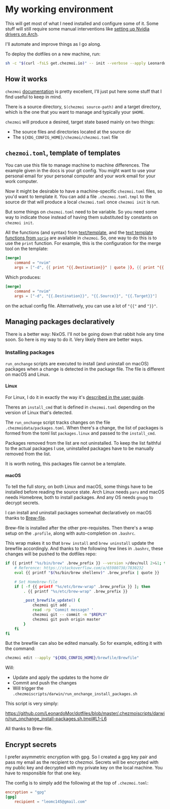 # My working environment

This will get most of what I need installed and configure some of it. Some stuff
will still require some manual interventions like
[setting up Nvidia drivers on Arch](https://github.com/korvahannu/arch-nvidia-drivers-installation-guide).

I'll automate and improve things as I go along.

To deploy the dotfiles on a new machine, run:

```sh
sh -c "$(curl -fsLS get.chezmoi.io)" -- init --verbose --apply LeonardoMor
```

## How it works

`chezmoi` [documentation](https://www.chezmoi.io/user-guide/) is pretty
excellent, I'll just put here some stuff that I find useful to keep in mind.

There is a source directory, `$(chezmoi source-path)` and a target directory,
which is the one that you want to manage and typically your `$HOME`.

`chezmoi` will produce a desired, target state based mainly on two things:

- The source files and directories located at the source dir
- The `${XDG_CONFIG_HOME}/chezmoi/chezmoi.toml` file

## `chezmoi.toml`, template of templates

You can use this file to manage machine to machine differences. The example
given in the docs is your git config. You might want to use your personal email
for your personal computer and your work email for your work computer.

Now it might be desirable to have a machine-specific `chezmoi.toml` files, so
you'd want to template it. You can add a file `.chezmoi.toml.tmpl` to the source
dir that will produce a local `chezmoi.toml` once `chezmoi init` is run.

But some things on `chezmoi.toml` need to be variable. So you need some way to
indicate those instead of having them substituted by constants on
`chezmoi init`.

All the functions (and syntax) from
[text/template](https://pkg.go.dev/text/template), and the
[text template functions from `sprig`](http://masterminds.github.io/sprig/) are
available in `chezmoi`. So, one way to do this is to use the `print` function.
For example, this is the configuration for the merge tool on the template:

```toml
[merge]
    command = "nvim"
    args = ["-d", {{ print "{{.Destination}}" | quote }}, {{ print "{{.Source}}" | quote }}, {{ print "{{.Target}}" | quote }}]
```

Which produces:

```toml
[merge]
    command = "nvim"
    args = ["-d", "{{.Destination}}", "{{.Source}}", "{{.Target}}"]
```

on the actual config file. Alternatively, you can use a lot of `"{{"` and
`"}}"`.

## Managing packages declaratively

There is a better way: NixOS. I'll not be going down that rabbit hole any time
soon. So here is my way to do it. Very likely there are better ways.

### Installing packages

`run_onchange` scripts are executed to install (and uninstall on macOS) packages
when a change is detected in the package file. The file is different on macOS
and Linux.

#### Linux

For Linux, I do it in exactly the way it's
[described in the user guide](https://www.chezmoi.io/user-guide/advanced/install-packages-declaratively/).

Theres an `install_cmd` that is defined in `chezmoi.toml` depending on the
version of Linux that's detected.

The `run_onchange` script tracks changes on the file
`.chezmoidata/packages.toml`. When there's a change, the list of packages is
formed from the toml list `packages.linux` and passed to the `install_cmd`.

Packages removed from the list are not uninstalled. To keep the list faithful to
the actual packages I use, uninstalled packages have to be manually removed from
the list.

It is worth noting, this packages file cannot be a template.

#### macOS

To tell the full story, on both Linux and macOS, some things have to be
installed before reading the source state. Arch Linux needs `paru` and macOS
needs Homebrew, both to install packages. And any OS needs `gnupg` to decrypt
secrets.

I can install and uninstall packages somewhat declaratively on macOS thanks to
[Brew-file](https://github.com/rcmdnk/homebrew-file/).

Brew-file is installed after the other pre-requisites. Then there's a wrap setup
on the `.profile`, along with auto-completion on `.bashrc`.

This wrap makes it so that `brew install` and `brew uninstall` update the
brewfile accordingly. And thanks to the following few lines in `.bashrc`, these
changes will be pushed to the dotfiles repo:

```sh
if {{ printf "%s/bin/brew" .brew_prefix }} --version >/dev/null 2>&1; then
	# Reference: https://stackoverflow.com/a/65980738/7830232
	eval {{ printf "$(%s/bin/brew shellenv)" .brew_prefix | quote }}

	# Set Homebrew-file
	if [ -f {{ printf "%s/etc/brew-wrap" .brew_prefix }} ]; then
		. {{ printf "%s/etc/brew-wrap" .brew_prefix }}

		_post_brewfile_update() {
			chezmoi git add .
			read -rp 'Commit message? '
			chezmoi git -- commit -m "$REPLY"
			chezmoi git push origin master
		}
	fi
fi
```

But the brewfile can also be edited manually. So for example, editing it with
the command:

```bash
chezmoi edit --apply "${XDG_CONFIG_HOME}/brewfile/Brewfile"
```

Will:

- Update and apply the updates to the home dir
- Commit and push the changes
- Will trigger the `.chezmoiscripts/darwin/run_onchange_install_packages.sh`

This script is very simply:

https://github.com/LeonardoMor/dotfiles/blob/master/.chezmoiscripts/darwin/run_onchange_install-packages.sh.tmpl#L1-L6

All thanks to Brew-file.

## Encrypt secrets

I prefer asymmetric encryption with gpg. So I created a gpg key pair and pass my
email as the recipient to chezmoi. Secrets will be encrypted with my public key
and decrypted with my private key on the local machine. You have to responsible
for that one key.

The config is to simply add the following at the top of `.chezmoi.toml`:

```toml
encryption = "gpg"
[gpg]
    recipient = "leomc145@gmail.com"
```
